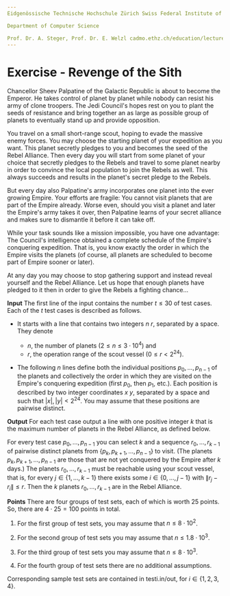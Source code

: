 ```yaml
---
Eidgenössische Technische Hochschule Zürich Swiss Federal Institute of Technology Zurich Algorithms Lab HS22

Department of Computer Science

Prof. Dr. A. Steger, Prof. Dr. E. Welzl cadmo.ethz.ch/education/lectures/HS22/algolab
---
```


# Exercise - Revenge of the Sith

Chancellor Sheev Palpatine of the Galactic Republic is about to become the Emperor. He takes control of planet by planet while nobody can resist his army of clone troopers. The Jedi Council's hopes rest on you to plant the seeds of resistance and bring together an as large as possible group of planets to eventually stand up and provide opposition.

You travel on a small short-range scout, hoping to evade the massive enemy forces. You may choose the starting planet of your expedition as you want. This planet secretly pledges to you and becomes the seed of the Rebel Alliance. Then every day you will start from some planet of your choice that secretly pledges to the Rebels and travel to some planet nearby in order to convince the local population to join the Rebels as well. This always succeeds and results in the planet's secret pledge to the Rebels.

But every day also Palpatine's army incorporates one planet into the ever growing Empire. Your efforts are fragile: You cannot visit planets that are part of the Empire already. Worse even, should you visit a planet and later the Empire's army takes it over, then Palpatine learns of your secret alliance and makes sure to dismantle it before it can take off.

While your task sounds like a mission impossible, you have one advantage: The Council's intelligence obtained a complete schedule of the Empire's conquering expedition. That is, you know exactly the order in which the Empire visits the planets (of course, all planets are scheduled to become part of Empire sooner or later).

At any day you may choose to stop gathering support and instead reveal yourself and the Rebel Alliance. Let us hope that enough planets have pledged to it then in order to give the Rebels a fighting chance...

**Input** The first line of the input contains the number $t \leqslant 30$ of test cases. Each of the $t$ test cases is described as follows.

- It starts with a line that contains two integers $n\ r$, separated by a space. They denote
  - $n$, the number of planets $\left(2 \leqslant n \leqslant 3 \cdot 10^{4}\right)$ and
  - $r$, the operation range of the scout vessel $\left(0 \leqslant r<2^{24}\right)$.


- The following $n$ lines define both the individual positions $p_{0}, \ldots, p_{n-1}$ of the planets and collectively the order in which they are visited on the Empire's conquering expedition (first $p_{0}$, then $p_{1}$, etc.). Each position is described by two integer coordinates $x\ y$, separated by a space and such that $|x|,|y|<2^{24}$. You may assume that these positions are pairwise distinct.

**Output** For each test case output a line with one positive integer $k$ that is the maximum number of planets in the Rebel Alliance, as defined below.

For every test case $p_{0}, \ldots, p_{n-1}$ you can select $k$ and a sequence $r_{0}, \ldots, r_{k-1}$ of pairwise distinct planets from $\left\{p_{k}, p_{k+1}, \ldots, p_{n-1}\right\}$ to visit. (The planets $p_{k}, p_{k+1}, \ldots, p_{n-1}$ are those that are not yet conquered by the Empire after $k$ days.) The planets $r_{0}, \ldots, r_{k-1}$ must be reachable using your scout vessel, that is, for every $j \in\{1, \ldots, k-1\}$ there exists some $i \in\{0, \ldots, j-1\}$ with $\left\|r_{j}-r_{i}\right\| \leqslant r$. Then the $k$ planets $r_{0}, \ldots, r_{k-1}$ are in the Rebel Alliance.

**Points** There are four groups of test sets, each of which is worth 25 points. So, there are $4 \cdot 25=100$ points in total.

1. For the first group of test sets, you may assume that $n \leqslant 8 \cdot 10^{2}$.

2. For the second group of test sets you may assume that $n \leqslant 1.8 \cdot 10^{3}$.

3. For the third group of test sets you may assume that $n \leqslant 8 \cdot 10^{3}$.

4. For the fourth group of test sets there are no additional assumptions.

Corresponding sample test sets are contained in testi.in/out, for $i \in\{1,2,3,4\}$.
